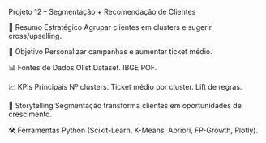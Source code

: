 Projeto 12 – Segmentação + Recomendação de Clientes

📌 Resumo Estratégico
Agrupar clientes em clusters e sugerir cross/upselling.

🎯 Objetivo
Personalizar campanhas e aumentar ticket médio.

📊 Fontes de Dados
Olist Dataset.
IBGE POF.

📈 KPIs Principais
Nº clusters.
Ticket médio por cluster.
Lift de regras.

📖 Storytelling
Segmentação transforma clientes em oportunidades de crescimento.

🛠️ Ferramentas
Python (Scikit-Learn, K-Means, Apriori, FP-Growth, Plotly).